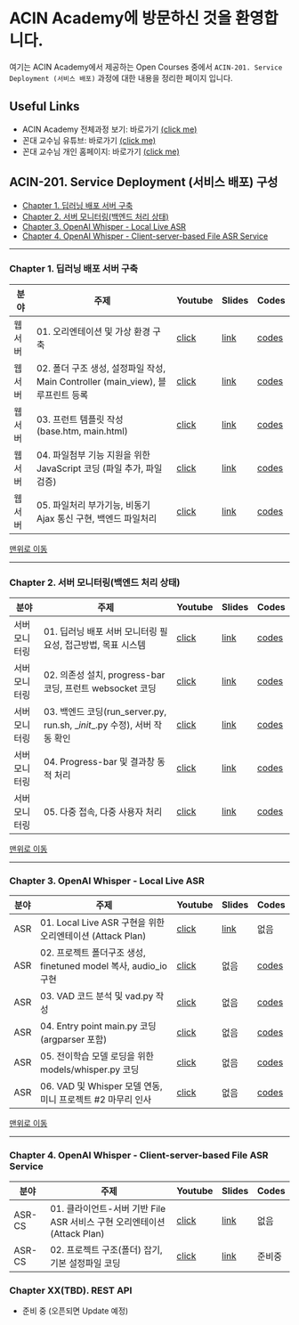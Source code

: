 # ACIN Academy에 방문하신 것을 환영합니다. <a id='top'></a>

여기는 ACIN Academy에서 제공하는 Open Courses 중에서 `ACIN-201. Service Deployment (서비스 배포)` 과정에 대한 내용을 정리한 페이지 입니다.

## Useful Links
- ACIN Academy 전체과정 보기: 바로가기 [(click me)](https://github.com/kafa46/acin_academy)
- 꼰대 교수님 유튜브: 바로가기 [(click me)](https://www.youtube.com/@kafa46)
- 꼰대 교수님 개인 홈페이지: 바로가기 [(click me)](https://prof.acin.kr/)

## ACIN-201. Service Deployment (서비스 배포) 구성
- [Chapter 1. 딥러닝 배포 서버 구축](#server)
- [Chapter 2. 서버 모니터링(백엔드 처리 상태)](#monitoring)
- [Chapter 3. OpenAI Whisper - Local Live ASR](#local_live_asr)
- [Chapter 4. OpenAI Whisper - Client-server-based File ASR Service](#cs-file-asr)
<hr>

### Chapter 1. 딥러닝 배포 서버 구축 <a id='server'></a>
|분야|주제|Youtube|Slides|Codes|
|---|---|---|---|---|
|웹 서버|01. 오리엔테이션 및 가상 환경 구축|[click](https://youtu.be/VQChvFGhxrE)|[link](https://github.com/kafa46/acin_academy/blob/master/01_deployment/01_web_server/01_web_server.pdf)|[codes](https://github.com/kafa46/acin_academy/tree/master/01_deployment/01_web_server)|
|웹 서버|02. 폴더 구조 생성, 설정파일 작성, Main Controller (main_view), 블루프린트 등록|[click](https://youtu.be/gBR3FvEIang)|[link](https://github.com/kafa46/acin_academy/blob/master/01_deployment/01_web_server/01_web_server.pdf)|[codes](https://github.com/kafa46/acin_academy/tree/master/01_deployment/01_web_server)|
|웹 서버|03. 프런트 템플릿 작성(base.htm, main.html)|[click](https://youtu.be/tv5swAHtqhk)|[link](https://github.com/kafa46/acin_academy/blob/master/01_deployment/01_web_server/01_web_server.pdf)|[codes](https://github.com/kafa46/acin_academy/tree/master/01_deployment/01_web_server)|
|웹 서버|04. 파일첨부 기능 지원을 위한 JavaScript 코딩 (파일 추가, 파일 검증)|[click](https://youtu.be/nM7DrE3okHA)|[link](https://github.com/kafa46/acin_academy/blob/master/01_deployment/01_web_server/01_web_server.pdf)|[codes](https://github.com/kafa46/acin_academy/tree/master/01_deployment/01_web_server)|
|웹 서버|05. 파일처리 부가기능, 비동기 Ajax 통신 구현, 백엔드 파일처리|[click](https://youtu.be/Ly31-ow14rc)|[link](https://github.com/kafa46/acin_academy/blob/master/01_deployment/01_web_server/01_web_server.pdf)|[codes](https://github.com/kafa46/acin_academy/tree/master/01_deployment/01_web_server)|

[맨위로 이동](#top)
<hr>

### Chapter 2. 서버 모니터링(백엔드 처리 상태) <a id='monitoring'></a>
|분야|주제|Youtube|Slides|Codes|
|---|---|---|---|---|
|서버 모니터링|01. 딥러닝 배포 서버 모니터링 필요성, 접근방법, 목표 시스템|[click](https://youtu.be/qP_Vt4tXWX0)|[link](https://github.com/kafa46/acin_academy/blob/master/201_deployment/03_whisper_local_live_asr/slides/01_whisper_local_live_asr_attack_plan.pdf)|[codes](https://github.com/kafa46/acin_academy/tree/master/01_deployment/02_progressbar)|
|서버 모니터링|02. 의존성 설치, progress-bar 코딩, 프런트 websocket 코딩|[click](https://youtu.be/jDD9191v_GA)|[link](https://github.com/kafa46/acin_academy/blob/master/01_deployment/02_progressbar/01_progress_bar.pdf)|[codes](https://github.com/kafa46/acin_academy/tree/master/01_deployment/02_progressbar)|
|서버 모니터링|03. 백엔드 코딩(run_server.py, run.sh, \__init__.py 수정), 서버 작동 확인|[click](https://youtu.be/4FoSOLBUxfk)|[link](https://github.com/kafa46/acin_academy/blob/master/01_deployment/02_progressbar/01_progress_bar.pdf)|[codes](https://github.com/kafa46/acin_academy/tree/master/01_deployment/02_progressbar)|
|서버 모니터링|04. Progress-bar 및 결과창 동적 처리|[click](https://youtu.be/1R5Q8gA2NMg)|[link](https://github.com/kafa46/acin_academy/blob/master/01_deployment/02_progressbar/01_progress_bar.pdf)|[codes](https://github.com/kafa46/acin_academy/tree/master/01_deployment/02_progressbar)|
|서버 모니터링|05. 다중 접속, 다중 사용자 처리|[click](https://youtu.be/qM_pdELVXhA)|[link](https://github.com/kafa46/acin_academy/blob/master/01_deployment/02_progressbar/01_progress_bar.pdf)|[codes](https://github.com/kafa46/acin_academy/tree/master/01_deployment/02_progressbar)|

[맨위로 이동](#top)
<hr>

### Chapter 3. OpenAI Whisper - Local Live ASR <a id='local_live_asr'></a>
|분야|주제|Youtube|Slides|Codes|
|---|---|---|---|---|
|ASR|01. Local Live ASR 구현을 위한 오리엔테이션 (Attack Plan)|[click](https://youtu.be/M2feOKAoXTc)|[link](https://github.com/kafa46/acin_academy/blob/master/201_deployment/03_whisper_local_live_asr/slides/01_whisper_local_live_asr_attack_plan.pdf)|없음|
|ASR|02. 프로젝트 폴더구조 생성, finetuned model 복사, audio_io 구현|[click](https://youtu.be/WcDYe3rswI4)|없음|[codes](https://github.com/kafa46/acin_academy/tree/master/201_deployment/03_whisper_local_live_asr)|
|ASR|03. VAD 코드 분석 및 vad.py 작성|[click](https://youtu.be/DQW0cqXYa6Q)|없음|[codes](https://github.com/kafa46/acin_academy/tree/master/201_deployment/03_whisper_local_live_asr)|
|ASR|04. Entry point main.py 코딩 (argparser 포함)|[click](https://youtu.be/4NqRilfuTpA)|없음|[codes](https://github.com/kafa46/acin_academy/tree/master/201_deployment/03_whisper_local_live_asr)|
|ASR|05. 전이학습 모델 로딩을 위한 models/whisper.py 코딩|[click](https://youtu.be/KXcZLEuxMA4)|없음|[codes](https://github.com/kafa46/acin_academy/tree/master/201_deployment/03_whisper_local_live_asr)|
|ASR|06. VAD 및 Whisper 모델 연동, 미니 프로젝트 #2 마무리 인사|[click](https://youtu.be/cWp4vaPGeww)|없음|[codes](https://github.com/kafa46/acin_academy/tree/master/201_deployment/03_whisper_local_live_asr)|


[맨위로 이동](#top)
<hr>

### Chapter 4. OpenAI Whisper - Client-server-based File ASR Service <a id='cs-file-asr'></a>
|분야|주제|Youtube|Slides|Codes|
|---|---|---|---|---|
|ASR-CS|01. 클라이언트-서버 기반 File ASR 서비스 구현 오리엔테이션 (Attack Plan)|[click](https://youtu.be/0tXTsIUNMOI)|[link](https://github.com/kafa46/acin_academy/blob/master/201_deployment/04_file_asr_no_socket/slides/01_client-server_file_asr_no_socket.pdf)|없음|
|ASR-CS|02. 프로젝트 구조(폴더) 잡기, 기본 설정파일 코딩|[click](https://youtu.be/mSwujzcZ__A)|[link](https://github.com/kafa46/acin_academy/blob/master/201_deployment/04_file_asr_no_socket/slides/01_client-server_file_asr_no_socket.pdf)|준비중|

### Chapter XX(TBD). REST API
- 준비 중 (오픈되면 Update 예정)
